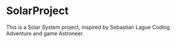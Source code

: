 # SolarProject
This is a Solar System project, inspired by Sebastian Lague Coding Adventure and game Astroneer.
